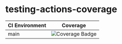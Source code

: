 # testing-actions-coverage

| CI Environment | Coverage |
|-----------|----------|
| main| ![Coverage Badge](https://github.com/ronihdzz/testing-actions-coverage/blob/artifacts/main/latest/coverage.svg) |
